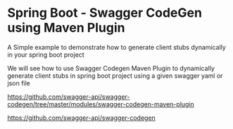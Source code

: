 # Spring Boot - Swagger CodeGen using Maven Plugin
A Simple example to demonstrate how to generate client stubs dynamically in your spring boot project

We will see how to use Swagger Codegen Maven Plugin to dynamically generate client stubs in spring boot project using a given swagger yaml or json file

https://github.com/swagger-api/swagger-codegen/tree/master/modules/swagger-codegen-maven-plugin

https://github.com/swagger-api/swagger-codegen
